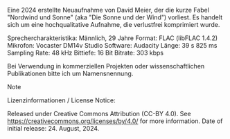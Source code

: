 Eine 2024 erstellte Neuaufnahme von David Meier, der die kurze Fabel "Nordwind und Sonne" (aka "Die Sonne und der Wind") vorliest. Es handelt sich um eine hochqualitative Aufnahme, die verlustfrei komprimiert wurde.

Sprechercharakteristika: Männlich, 29 Jahre
Format: FLAC (libFLAC 1.4.2)
Mikrofon: Vocaster DM14v Studio
Software: Audacity
Länge: 39 s 825 ms
Sampling Rate: 48 kHz
Bittiefe: 16 Bit
Bitrate: 303 kbps

Bei Verwendung in kommerziellen Projekten oder wissenschaftlichen Publikationen bitte ich um Namensnennung.



> [!NOTE]
> Lizenzinformationen / License Notice:
> 
> Released under Creative Commons Attribution (CC-BY 4.0). See https://creativecommons.org/licenses/by/4.0/ for more information. Date of initial release: 24. August, 2024.
